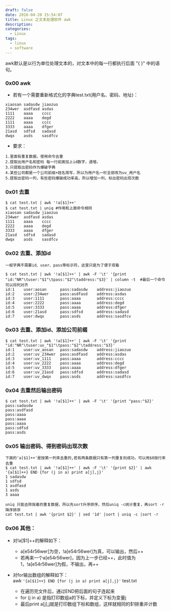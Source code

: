 ```yaml
---
draft: false
date: 2016-04-20 15:54:07
title: Linux 之文本处理软件 awk
description: 
categories:
  - Linux
tags:
  - linux
  - software
---
```


awk默认是以行为单位处理文本的，对文本中的每一行都执行后面 "{ }" 中的语句。

### 0x00 awk


* 若有一个需要重新格式化的字典test.txt(用户名、密码、地址)：
```
xiaosan sadasdw jiaozuo
234wer  asdfasd asdas
1111    aaaa    cccc
2222    aaaa    degd
1111    aaaa    cccc
3333    aaaa    dfger
21asd   sdfsd   sadasd
dwqx    asds    sasdfcv
```

* 要求：
```
1.里面有重复数据，使用命令去重
2.提取出用户名和密码 每一行前面加上id数字，递增。
3.只提取出密码作为爆破字典
4.某些公司都是一个公司前缀+姓名简写，所以为用户名一栏全部改为uv_用户名
5.提取出密码一列，有些密码爆破成功率高，所以增加一列，标出密码出现次数
```

### 0x01 去重
```
$ cat test.txt | awk '!a[$1]++'
$ cat test.txt | uniq #作用和上面命令相同
xiaosan sadasdw jiaozuo
234wer  asdfasd asdas
1111    aaaa    cccc
2222    aaaa    degd
3333    aaaa    dfger
21asd   sdfsd   sadasd
dwqx    asds    sasdfcv
```


### 0x02 去重、添加id
```
一般字典不需要id、user、pass等标示符，这里只是为了便于观看

$ cat test.txt | awk '!a[$1]++' | awk -F '\t' '{print "id:"NR"\tuser:"$1"\tpass:"$2"\taddress:"$3}' | column -t  #最后一个命令可以将列对齐
id:1    user:aosan      pass:sadasdw    address:jiaozuo
id:2    user:234wer     pass:asdfasd    address:asdas
id:3    user:1111       pass:aaaa       address:cccc
id:4    user:2222       pass:aaaa       address:degd
id:5    user:3333       pass:aaaa       address:dfger
id:6    user:21asd      pass:sdfsd      address:sadasd
id:7    user:dwqx       pass:asds       address:sasdfcv
```

### 0x03 去重、添加id、添加公司前缀
```
$ cat test.txt | awk '!a[$1]++' | awk -F '\t' '{print "id:"NR"\tuser:uv_"$1"\tpass:"$2"\taddress:"$3}'
id:1    user:uv_aosan   pass:sadasdw    address:jiaozuo
id:2    user:uv_234wer  pass:asdfasd    address:asdas
id:3    user:uv_1111    pass:aaaa       address:cccc
id:4    user:uv_2222    pass:aaaa       address:degd
id:5    user:uv_3333    pass:aaaa       address:dfger
id:6    user:uv_21asd   pass:sdfsd      address:sadasd
id:7    user:uv_dwqx    pass:asds       address:sasdfcv
```

### 0x04 去重然后输出密码
```
$ cat test.txt | awk '!a[$1]++' | awk -F '\t' '{print "pass:"$2}'
pass:sadasdw
pass:asdfasd
pass:aaaa
pass:aaaa
pass:aaaa
pass:sdfsd
pass:asds
```

### 0x05 输出密码、得到密码出现次数
```
下面的'a[$1]++'是按第一列来去重的,若有两条数据只有第一列重复则成功，可以用$0按行来去重
$ cat test.txt | awk '!a[$1]++' | awk -F '\t' '{print $2}' | awk '{a[$1]++} END {for (j in a) print a[j],j}'
1 sadasdw
1 sdfsd
1 asdfasd
1 asds
3 aaaa

uniq 只能去除挨着的重复数据，所以先sort升序排序，然后uniq -c统计重复，再sort -r降序排序
cat test.txt | awk '{print $2}' | sed '1d' |sort | uniq -c |sort -r
```
    
### 0x06 其他：

* 对!a[$1]++的解释如下：
    * a[e54r56wer]为空，!a[e54r56wer]为真，可以输出，然后++
    * 若再来一个a[e54r56wer]，因为上一步已经++，此时值为1，!a[e54r56wer]为假，不输出，再++

* 对for输出数组的解释如下：  
    awk ```'{a[$1]++} END {for (j in a) print a[j],j}'``` test.txt
    * 在遍历完文件后，通过END把后面的句子连起来
    * for (j in a) 是指打印数组a的下标，并定义下标为变量j
    * 最后print a[j],j就是打印数组下标和数组，这样就相同的$1排重并计数